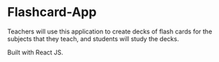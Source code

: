 # Flashcard-App


Teachers will use this application to create decks of flash cards for the subjects that they teach, and students will study the decks. 

Built with React JS.
